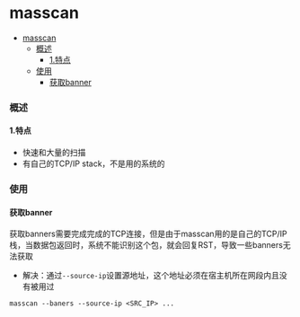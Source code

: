 # masscan

<!-- @import "[TOC]" {cmd="toc" depthFrom=1 depthTo=6 orderedList=false} -->
<!-- code_chunk_output -->

- [masscan](#masscan)
    - [概述](#概述)
      - [1.特点](#1特点)
    - [使用](#使用)
      - [获取banner](#获取banner)

<!-- /code_chunk_output -->

### 概述

#### 1.特点
* 快速和大量的扫描
* 有自己的TCP/IP stack，不是用的系统的


### 使用

#### 获取banner
获取banners需要完成完成的TCP连接，但是由于masscan用的是自己的TCP/IP栈，当数据包返回时，系统不能识别这个包，就会回复RST，导致一些banners无法获取
* 解决：通过`--source-ip`设置源地址，这个地址必须在宿主机所在网段内且没有被用过
```shell
masscan --baners --source-ip <SRC_IP> ...
```
